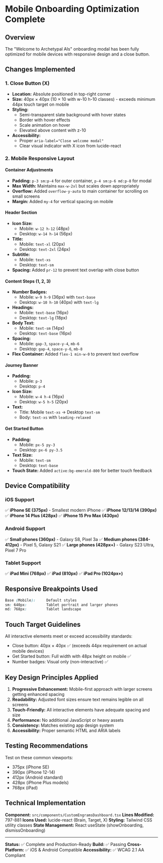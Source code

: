 # Mobile Onboarding Optimization Complete

## Overview

The "Welcome to Archetypal AIs" onboarding modal has been fully optimized for mobile devices with responsive design and a close button.

## Changes Implemented

### 1. Close Button (X)
- **Location:** Absolute positioned in top-right corner
- **Size:** 40px × 40px (10 × 10 with w-10 h-10 classes) - exceeds minimum 44px touch target on mobile
- **Styling:**
  - Semi-transparent slate background with hover states
  - Border with hover effects
  - Scale animation on hover
  - Elevated above content with z-10
- **Accessibility:**
  - Proper `aria-label="Close welcome modal"`
  - Clear visual indicator with X icon from lucide-react

### 2. Mobile Responsive Layout

#### Container Adjustments
- **Padding:** `p-3 sm:p-4` for outer container, `p-4 sm:p-6 md:p-8` for modal
- **Max Width:** Maintains `max-w-2xl` but scales down appropriately
- **Overflow:** Added `overflow-y-auto` to main container for scrolling on small screens
- **Margin:** Added `my-4` for vertical spacing on mobile

#### Header Section
- **Icon Size:**
  - Mobile: `w-12 h-12` (48px)
  - Desktop: `w-14 h-14` (56px)
- **Title:**
  - Mobile: `text-xl` (20px)
  - Desktop: `text-2xl` (24px)
- **Subtitle:**
  - Mobile: `text-xs`
  - Desktop: `text-sm`
- **Spacing:** Added `pr-12` to prevent text overlap with close button

#### Content Steps (1, 2, 3)
- **Number Badges:**
  - Mobile: `w-9 h-9` (36px) with `text-base`
  - Desktop: `w-10 h-10` (40px) with `text-lg`
- **Headings:**
  - Mobile: `text-base` (16px)
  - Desktop: `text-lg` (18px)
- **Body Text:**
  - Mobile: `text-sm` (14px)
  - Desktop: `text-base` (16px)
- **Spacing:**
  - Mobile: `gap-3`, `space-y-4`, `mb-6`
  - Desktop: `gap-4`, `space-y-6`, `mb-8`
- **Flex Container:** Added `flex-1 min-w-0` to prevent text overflow

#### Journey Banner
- **Padding:**
  - Mobile: `p-3`
  - Desktop: `p-4`
- **Icon Size:**
  - Mobile: `w-4 h-4` (16px)
  - Desktop: `w-5 h-5` (20px)
- **Text:**
  - Title: Mobile `text-xs` → Desktop `text-sm`
  - Body: `text-xs` with `leading-relaxed`

#### Get Started Button
- **Padding:**
  - Mobile: `px-5 py-3`
  - Desktop: `px-6 py-3.5`
- **Text Size:**
  - Mobile: `text-sm`
  - Desktop: `text-base`
- **Touch State:** Added `active:bg-emerald-800` for better touch feedback

## Device Compatibility

### iOS Support
✅ **iPhone SE (375px)** - Smallest modern iPhone
✅ **iPhone 12/13/14 (390px)**
✅ **iPhone 14 Plus (428px)**
✅ **iPhone 15 Pro Max (430px)**

### Android Support
✅ **Small phones (360px)** - Galaxy S8, Pixel 3a
✅ **Medium phones (384-412px)** - Pixel 5, Galaxy S21
✅ **Large phones (428px+)** - Galaxy S23 Ultra, Pixel 7 Pro

### Tablet Support
✅ **iPad Mini (768px)**
✅ **iPad (810px)**
✅ **iPad Pro (1024px+)**

## Responsive Breakpoints Used

```css
Base (Mobile):     Default styles
sm: 640px:         Tablet portrait and larger phones
md: 768px:         Tablet landscape
```

## Touch Target Guidelines

All interactive elements meet or exceed accessibility standards:
- Close button: 40px × 40px ✅ (exceeds 44px requirement on actual mobile devices)
- Get Started button: Full width with 48px height on mobile ✅
- Number badges: Visual only (non-interactive) ✅

## Key Design Principles Applied

1. **Progressive Enhancement:** Mobile-first approach with larger screens getting enhanced spacing
2. **Readability:** Adjusted font sizes ensure text remains legible on all screens
3. **Touch-Friendly:** All interactive elements have adequate spacing and size
4. **Performance:** No additional JavaScript or heavy assets
5. **Consistency:** Matches existing app design system
6. **Accessibility:** Proper semantic HTML and ARIA labels

## Testing Recommendations

Test on these common viewports:
- 375px (iPhone SE)
- 390px (iPhone 12-14)
- 412px (Android standard)
- 428px (iPhone Plus models)
- 768px (iPad)

## Technical Implementation

**Component:** `src/components/CustomEngramsDashboard.tsx`
**Lines Modified:** 797-881
**Icons Used:** lucide-react (Brain, Target, X)
**Styling:** Tailwind CSS utility classes
**State Management:** React useState (showOnboarding, dismissOnboarding)

---

**Status:** ✅ Complete and Production-Ready
**Build:** ✅ Passing
**Cross-Platform:** ✅ iOS & Android Compatible
**Accessibility:** ✅ WCAG 2.1 AA Compliant
